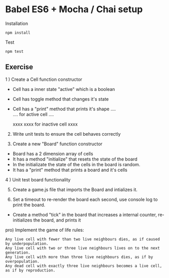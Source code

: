 # Babel ES6 + Mocha / Chai setup

Installation

```
npm install 
```

Test

```
npm test
```

## Exercise

1 ) Create a Cell function constructor
  - Cell has a inner state "active" which is a boolean
  - Cell has toggle method that changes it's state
  - Cell has a "print" method that prints it's shape
      ....                   
      ....  for active cell 
      ....

      xxxx
      xxxx  for inactive cell
      xxxx 

2) Write unit tests to ensure the cell behaves correctly

3) Create a new "Board" function constructor
  - Board has a 2 dimension array of cells
  - It has a method "initialize" that resets the state of the board
  - In the initializate the state of the cells in the board is random.
  - It has a "print" method that prints a board and it's cells

4 ) Unit test board functionality

5)  Create a game.js file that imports the Board and intializes it.

6) Set a timeout to re-render the board each second, use console log to print the board.
  - Create a method "tick" in the board that increases a internal counter, re-initializes the board, and prints it

pro) Implement the game of life rules:

    Any live cell with fewer than two live neighbours dies, as if caused by underpopulation.
    Any live cell with two or three live neighbours lives on to the next generation.
    Any live cell with more than three live neighbours dies, as if by overpopulation.
    Any dead cell with exactly three live neighbours becomes a live cell, as if by reproduction.
